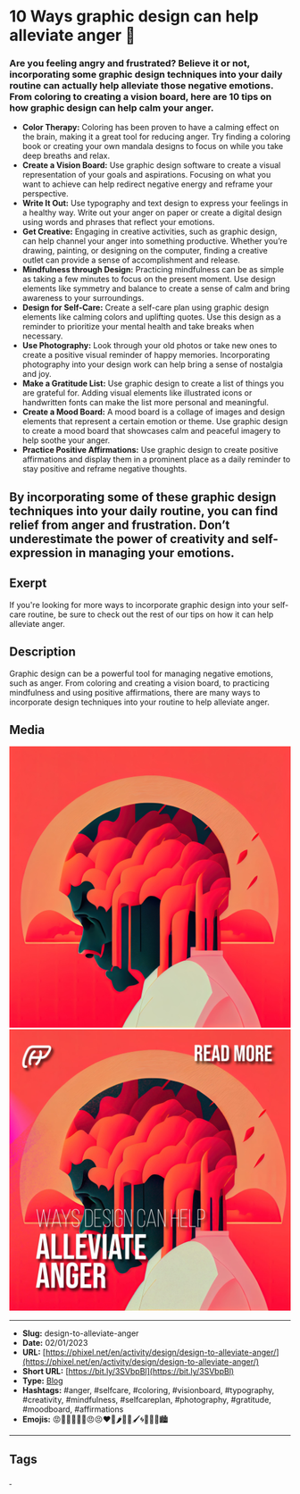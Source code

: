 # 10 Ways graphic design can help alleviate anger 🤬
### Are you feeling angry and frustrated? Believe it or not, incorporating some graphic design techniques into your daily routine can actually help alleviate those negative emotions. From coloring to creating a vision board, here are 10 tips on how graphic design can help calm your anger.

- **Color Therapy:** Coloring has been proven to have a calming effect on the brain, making it a great tool for reducing anger. Try finding a coloring book or creating your own mandala designs to focus on while you take deep breaths and relax.
- **Create a Vision Board:** Use graphic design software to create a visual representation of your goals and aspirations. Focusing on what you want to achieve can help redirect negative energy and reframe your perspective.
- **Write It Out:** Use typography and text design to express your feelings in a healthy way. Write out your anger on paper or create a digital design using words and phrases that reflect your emotions.
- **Get Creative:** Engaging in creative activities, such as graphic design, can help channel your anger into something productive. Whether you’re drawing, painting, or designing on the computer, finding a creative outlet can provide a sense of accomplishment and release.
- **Mindfulness through Design:** Practicing mindfulness can be as simple as taking a few minutes to focus on the present moment. Use design elements like symmetry and balance to create a sense of calm and bring awareness to your surroundings.
- **Design for Self-Care:** Create a self-care plan using graphic design elements like calming colors and uplifting quotes. Use this design as a reminder to prioritize your mental health and take breaks when necessary.
- **Use Photography:** Look through your old photos or take new ones to create a positive visual reminder of happy memories. Incorporating photography into your design work can help bring a sense of nostalgia and joy.
- **Make a Gratitude List:** Use graphic design to create a list of things you are grateful for. Adding visual elements like illustrated icons or handwritten fonts can make the list more personal and meaningful.
- **Create a Mood Board:** A mood board is a collage of images and design elements that represent a certain emotion or theme. Use graphic design to create a mood board that showcases calm and peaceful imagery to help soothe your anger.
- **Practice Positive Affirmations:** Use graphic design to create positive affirmations and display them in a prominent place as a daily reminder to stay positive and reframe negative thoughts.

By incorporating some of these graphic design techniques into your daily routine, you can find relief from anger and frustration. Don’t underestimate the power of creativity and self-expression in managing your emotions.
------------
## Exerpt
If you're looking for more ways to incorporate graphic design into your self-care routine, be sure to check out the rest of our tips on how it can help alleviate anger.
## Description
Graphic design can be a powerful tool for managing negative emotions, such as anger. From coloring and creating a vision board, to practicing mindfulness and using positive affirmations, there are many ways to incorporate design techniques into your routine to help alleviate anger.
## Media
<img src="media/acbab5aa/design-alleviate-anger.jpg" loading="lazy"><br>
<img src="media/ae95ab06/cover-alleviate-anger.jpg" loading="lazy"><br>

------------
- **Slug:** design-to-alleviate-anger
- **Date:** 02/01/2023
- **URL:** [https://phixel.net/en/activity/design/design-to-alleviate-anger/](https://phixel.net/en/activity/design/design-to-alleviate-anger/)
- **Short URL:** [https://bit.ly/3SVbpBl](https://bit.ly/3SVbpBl)
- **Type:** [Blog](#blog)
- **Hashtags:** #anger, #selfcare, #coloring, #visionboard, #typography, #creativity, #mindfulness, #selfcareplan, #photography, #gratitude, #moodboard, #affirmations
- **Emojis:** 😡💢🤬😤👿💥😠😣❤️‍🔥🌶️🥵🎨🖌️🌀🌈🌅🌄🏙️

------------
## Tags
[ ](# )
